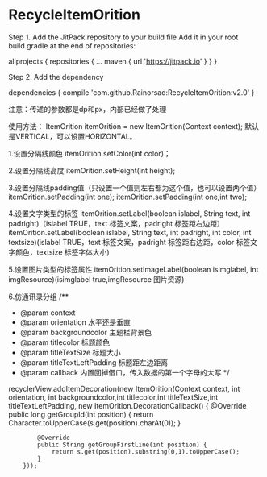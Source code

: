 # RecycleItemOrition
Step 1. Add the JitPack repository to your build file
Add it in your root build.gradle at the end of repositories:

allprojects {
		repositories {
			...
			maven { url 'https://jitpack.io' }
		}
	}
  
Step 2. Add the dependency

dependencies {
	        compile 'com.github.Rainorsad:RecycleItemOrition:v2.0'
	}
	
注意：传递的参数都是dp和px，内部已经做了处理

使用方法：
ItemOrition itemOrition = new ItemOrition(Context context);
默认是VERTICAL，可以设置HORIZONTAL。

1.设置分隔线颜色
itemOrition.setColor(int color)；

2.设置分隔线高度
itemOrition.setHeight(int height);

3.设置分隔线padding值（只设置一个值则左右都为这个值，也可以设置两个值）
itemOrition.setPadding(int one);
itemOrition.setPadding(int one,int two);

4.设置文字类型的标签
itemOrition.setLabel(boolean islabel, String text, int padright)（islabel TRUE，text 标签文案，padright 标签距右边距）
itemOrition.setLabel(boolean islabel, String text, int padright, int color, int textsize)(islabel TRUE，text 标签文案，padright 标签距右边距，color 标签文字颜色，textsize 标签字体大小)

5.设置图片类型的标签属性
itemOrition.setImageLabel(boolean isimglabel, int imgResource)(isimglabel true,imgResource 图片资源)

6.仿通讯录分组
/**
* @param context
* @param orientation 水平还是垂直
* @param backgroundcolor  主题栏背景色
* @param titlecolor 标题颜色
* @param titleTextSize 标题大小
* @param titleTextLeftPadding 标题距左边距离
* @param callback 内置回掉借口，传入数据的第一个字母的大写
*/
 
 recyclerView.addItemDecoration(new ItemOrition(Context context, int orientation, int backgroundcolor,int titlecolor,int
 titleTextSize,int titleTextLeftPadding, new ItemOrition.DecorationCallback() {
            @Override
            public long getGroupId(int position) {
                return Character.toUpperCase(s.get(position).charAt(0));
            }

            @Override
            public String getGroupFirstLine(int position) {
                return s.get(position).substring(0,1).toUpperCase();
            }
        }));
